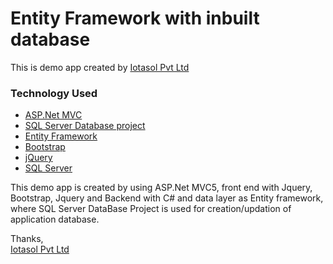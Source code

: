 # Entity Framework with inbuilt database

This is demo app created by  <a  href="http://iotasol.com/">Iotasol Pvt Ltd</a>

<h3>Technology Used</h3>

<ul>
    <li><a  href="#">ASP.Net MVC</a></li>
      <li><a  href="#">SQL Server Database project</a></li>
     <li><a  href="#">Entity Framework</a></li>
      <li><a  href="#">Bootstrap</a></li>
     <li><a  href="#">jQuery</a></li>
    <li><a  href="#">SQL Server </a></li>
    
</ul>

This demo app is created by using ASP.Net MVC5, front end with Jquery, Bootstrap, Jquery and Backend with C# and data layer as Entity framework, where SQL Server DataBase Project is used for creation/updation of application database.

Thanks,
<br>
<a  href="http://iotasol.com/">Iotasol Pvt Ltd</a>
